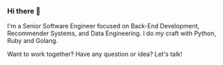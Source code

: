 ### Hi there 👋

<!--
**dafevara/dafevara** is a ✨ _special_ ✨ repository because its `README.md` (this file) appears on your GitHub profile.

Here are some ideas to get you started:

- 🔭 I’m currently working on ...
- 🌱 I’m currently learning ...
- 👯 I’m looking to collaborate on ...
- 🤔 I’m looking for help with ...
- 💬 Ask me about ...
- 📫 How to reach me: ...
- 😄 Pronouns: ...
- ⚡ Fun fact: ...
-->

I'm a Senior Software Engineer focused on Back-End Development, Recommender Systems, and Data Engineering. 
I do my craft with Python, Ruby and Golang.

Want to work together? Have any question or idea? Let's talk!
